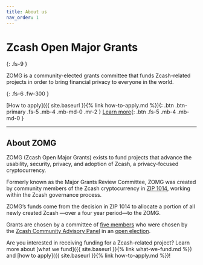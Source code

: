 ```yaml
---
title: About us
nav_order: 1
---
```


# Zcash Open Major Grants
{: .fs-9 }

ZOMG is a community-elected grants committee that funds Zcash-related projects in order to bring financial privacy to everyone in the world.

{: .fs-6 .fw-300 }

[How to apply]({{ site.baseurl }}{% link how-to-apply.md %}){: .btn .btn-primary .fs-5 .mb-4 .mb-md-0 .mr-2 } [Learn more](#about-zomg){: .btn .fs-5 .mb-4 .mb-md-0 }

---

## About ZOMG

ZOMG (Zcash Open Major Grants) exists to fund projects that advance the usability, security, privacy, and adoption of Zcash, a privacy-focused cryptocurrency. 

Formerly known as the Major Grants Review Committee, ZOMG was created by community members of the Zcash cryptocurrency in [ZIP 1014](https://zips.z.cash/zip-1014), working within the Zcash governance process.

ZOMG’s funds come from the decision in ZIP 1014 to allocate a portion of all newly created Zcash —over a four year period—to the ZOMG. 

Grants are chosen by a committee of [five members](https://forum.zcashcommunity.com/t/inaugural-post-in-mgrc-updates/37410) who were chosen by the [Zcash Community Advisory Panel](https://www.zfnd.org/governance/community-advisory-panel/) in an [open election](https://vote.heliosvoting.org/helios/elections/fd30d13c-e010-11ea-88f3-4a6a23563c24/view). 

Are you interested in receiving funding for a Zcash-related project? Learn more about [what we fund]({{ site.baseurl }}{% link what-we-fund.md %}) and [how to apply]({{ site.baseurl }}{% link how-to-apply.md %})! 